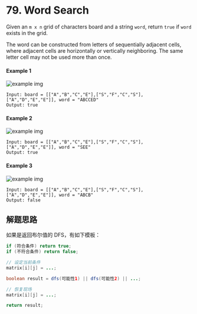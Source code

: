 # 79. Word Search

Given an `m x n` grid of characters board and a string `word`, return `true` if `word` exists in the grid.

The word can be constructed from letters of sequentially adjacent cells, where adjacent cells are horizontally or vertically neighboring. The same letter cell may not be used more than once.

#### Example 1

![example img](https://assets.leetcode.com/uploads/2020/11/04/word2.jpg)

```
Input: board = [["A","B","C","E"],["S","F","C","S"],["A","D","E","E"]], word = "ABCCED"
Output: true
```

#### Example 2

![example img](https://assets.leetcode.com/uploads/2020/11/04/word-1.jpg)

```
Input: board = [["A","B","C","E"],["S","F","C","S"],["A","D","E","E"]], word = "SEE"
Output: true
```

#### Example 3

![example img](https://assets.leetcode.com/uploads/2020/10/15/word3.jpg)

```
Input: board = [["A","B","C","E"],["S","F","C","S"],["A","D","E","E"]], word = "ABCB"
Output: false
```

## 解题思路

如果是返回布尔值的 DFS，有如下模板：

```java
if (符合条件) return true;
if (不符合条件) return false;

// 设定当前条件
matrix[i][j] = ...;

boolean result = dfs(可能性1) || dfs(可能性2) || ...;

// 恢复现场
matrix[i][j] = ...;

return result;
```
